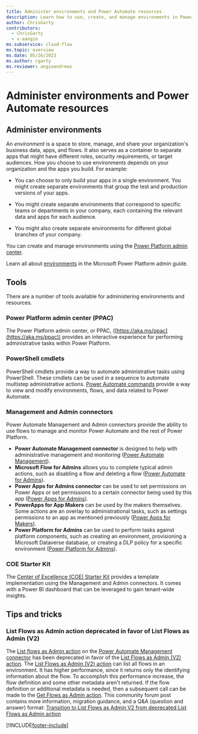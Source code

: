 ```yaml
---
title: Administer environments and Power Automate resources
description: Learn how to use, create, and manage environments in Power Automate.
author: ChrisGarty
contributors:
  - ChrisGarty
  - v-aangie
ms.subservice: cloud-flow
ms.topic: overview
ms.date: 05/26/2023
ms.author: cgarty
ms.reviewer: angieandrews
---
```


# Administer environments and Power Automate resources

## Administer environments
An *environment* is a space to store, manage, and share your organization's business data, apps, and flows. It also serves as a container to separate apps that might have different roles, security requirements, or target audiences. How you choose to use environments depends on your organization and the apps you build. For example:

- You can choose to only build your apps in a single environment.
You might create separate environments that group the test and production versions of your apps.

- You might create separate environments that correspond to specific teams or departments in your company, each containing the relevant data and apps for each audience.

- You might also create separate environments for different global branches of your company.

You can create and manage environments using the [Power Platform admin center](https://aka.ms/ppac).

Learn all about [environments](/power-platform/admin/environments-overview) in the Microsoft Power Platform admin guide.

## Tools
There are a number of tools available for administering environments and resources.

### Power Platform admin center (PPAC)
The Power Platform admin center, or PPAC, ([https://aka.ms/ppac](https://aka.ms/ppac)) provides an interactive experience for performing administrative tasks within Power Platform.

### PowerShell cmdlets 
PowerShell cmdlets provide a way to automate administrative tasks using PowerShell. These cmdlets can be used in a sequence to automate multistep administrative actions. [Power Automate commands](/power-platform/admin/powerapps-powershell#power-automate-commands) provide a way to view and modify environments, flows, and data related to Power Automate.

### Management and Admin connectors  
Power Automate Management and Admin connectors provide the ability to use flows to manage and monitor Power Automate and the rest of Power Platform.

- **Power Automate Management connector** is designed to help with administrative management and monitoring ([Power Automate Management](/connectors/flowmanagement/)).
- **Microsoft Flow for Admins** allows you to complete typical admin actions, such as disabling a flow and deleting a flow ([Power Automate for Admins](/connectors/microsoftflowforadmins/)).
- **Power Apps for Admins connector** can be used to set permissions on Power Apps or set permissions to a certain connector being used by this app ([Power Apps for Admins](/connectors/powerappsforadmins/)).
- **PowerApps for App Makers** can be used by the makers themselves. Some actions are an overlay to administrational tasks, such as settings permissions to an app as mentioned previously ([Power Apps for Makers](/connectors/powerappsforappmakers/)).
- **Power Platform for Admins** can be used to perform tasks against platform components, such as creating an environment, provisioning a Microsoft Dataverse database, or creating a DLP policy for a specific environment ([Power Platform for Admins](/connectors/powerplatformforadmins/)).

### COE Starter Kit
The [Center of Excellence (COE) Starter Kit](/power-platform/guidance/coe/starter-kit) provides a template implementation using the Management and Admin connectors. It comes with a Power BI dashboard that can be leveraged to gain tenant-wide insights.

## Tips and tricks

### List Flows as Admin action deprecated in favor of List Flows as Admin (V2)
The [List flows as Admin action](/connectors/flowmanagement/#list-flows-as-admin-(deprecated)) on the [Power Automate Management connector](/connectors/flowmanagement/) has been deprecated in favor of the [List Flows as Admin (V2) action](/connectors/flowmanagement/#list-flows-as-admin-(v2)). The [List Flows as Admin (V2) action](/connectors/flowmanagement/#list-flows-as-admin-(v2)) can list all flows in an environment. It has higher performance, since it returns only the identifying information about the flow. To accomplish this performance increase, the flow definition and some other metadata aren't returned. If the flow definition or additional metadata is needed, then a subsequent call can be made to the [Get Flows as Admin action](/connectors/flowmanagement/#get-flow-as-admin). 
This community forum post contains more information, migration guidance, and a Q&A (question and answer) format: [Transition to List Flows as Admin V2 from deprecated List Flows as Admin action](https://powerusers.microsoft.com/t5/Using-Connectors/Transition-to-List-Flows-as-Admin-V2-from-deprecated-List-Flows/m-p/2213884)

[!INCLUDE[footer-include](includes/footer-banner.md)]
